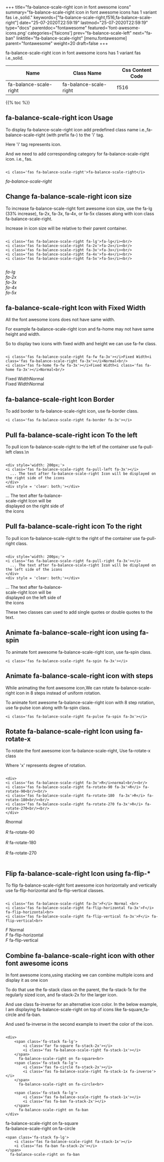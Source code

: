 +++
title="fa-balance-scale-right icon in font awesome icons"
summary="fa-balance-scale-right icon in font awesome icons has 1 variant fas i.e.,solid."
keywords=["fa-balance-scale-right,f516,fa-balance-scale-right"]
date="25-07-2020T22:59:19"
lastmod="25-07-2020T22:59:19"
type="docs"
parentdoc="fontawesome"
featured='font-awesome-icons.png'
categories=['faicons']
prev="fa-balance-scale-left"
next="fa-ban"
linktitle="fa-balance-scale-right"
[menu.fontawesome]
parent="fontawesome"
weight=20
draft=false
+++


fa-balance-scale-right icon in font awesome icons has 1 variant fas i.e.,solid.

<div class='table-responsive'><table class='table'><thead><tr><th>Name</th><th>Class Name</th><th>Css Content Code</th></tr></thead><tbody><tr><td>fa-balance-scale-right</td><td>fa-balance-scale-right</td><td>f516</td></tr></tbody></table></div>


{{% toc %}}


## fa-balance-scale-right icon Usage

To display fa-balance-scale-right icon add predefined class name i.e.,fa-balance-scale-right (with prefix fa-) to the 'i' tag.

Here 'i' tag represents icon.

And we need to add corresponding category for fa-balance-scale-right icon. i.e., fas.


```

<i class='fas fa-balance-scale-right'>fa-balance-scale-right</i>
```

<i class='fas fa-balance-scale-right'>fa-balance-scale-right</i>




## Change fa-balance-scale-right icon size
To increase fa-balance-scale-right font awesome icon size, use the fa-lg (33% increase), fa-2x, fa-3x, fa-4x, or fa-5x classes along with icon class fa-balance-scale-right.

Increase in icon size will be relative to their parent container. 

```

<i class='fas fa-balance-scale-right fa-lg'>fa-lg</i><br/>
<i class='fas fa-balance-scale-right fa-2x'>fa-2x</i><br/>
<i class='fas fa-balance-scale-right fa-3x'>fa-3x</i><br/>
<i class='fas fa-balance-scale-right fa-4x'>fa-4x</i><br/>
<i class='fas fa-balance-scale-right fa-5x'>fa-5x</i><br/>
            
```

<i class='fas fa-balance-scale-right fa-lg'>fa-lg</i><br/>
<i class='fas fa-balance-scale-right fa-2x'>fa-2x</i><br/>
<i class='fas fa-balance-scale-right fa-3x'>fa-3x</i><br/>
<i class='fas fa-balance-scale-right fa-4x'>fa-4x</i><br/>
<i class='fas fa-balance-scale-right fa-5x'>fa-5x</i><br/>
            



## fa-balance-scale-right Icon with Fixed Width 

All the font awesome icons does not have same width.

For example fa-balance-scale-right icon and fa-home may not have same height and width.

So to display two icons with fixed width and height we can use fa-fw class.


```

<i class='fas fa-balance-scale-right fa-fw fa-3x'></i>Fixed Width<i class='fas fa-balance-scale-right fa-3x'></i>Normal<br/>
<i class='fas fa-home fa-fw fa-3x'></i>Fixed Width<i class='fas fa-home fa-3x'></i>Normal<br/>
```

<i class='fas fa-balance-scale-right fa-fw fa-3x'></i>Fixed Width<i class='fas fa-balance-scale-right fa-3x'></i>Normal<br/>
<i class='fas fa-home fa-fw fa-3x'></i>Fixed Width<i class='fas fa-home fa-3x'></i>Normal<br/>



## fa-balance-scale-right Icon Border 

To add border to fa-balance-scale-right icon, use fa-border class.


```
<i class='fas fa-balance-scale-right fa-border fa-3x'></i>

```
<i class='fas fa-balance-scale-right fa-border fa-3x'></i>





## Pull fa-balance-scale-right icon To the left

To pull icon fa-balance-scale-right to the left of the container use fa-pull-left class.\n

```

<div style='width: 200px;'>
<i class='fas fa-balance-scale-right fa-pull-left fa-3x'></i>
  ... The text after fa-balance-scale-right Icon will be displayed on the right side of the icons
</div>
<div style = 'clear: both;'></div>
```

<div style='width: 200px;'>
<i class='fas fa-balance-scale-right fa-pull-left fa-3x'></i>
  ... The text after fa-balance-scale-right Icon will be displayed on the right side of the icons
</div>
<div style = 'clear: both;'></div>




## Pull fa-balance-scale-right icon To the right
To pull icon fa-balance-scale-right to the right of the container use fa-pull-right class.

```

<div style='width: 200px;'>
<i class='fas fa-balance-scale-right fa-pull-right fa-3x'></i>
  ... The text after fa-balance-scale-right Icon will be displayed on the left side of the icons
</div>
<div style = 'clear: both;'></div>
```

<div style='width: 200px;'>
<i class='fas fa-balance-scale-right fa-pull-right fa-3x'></i>
  ... The text after fa-balance-scale-right Icon will be displayed on the left side of the icons
</div>
<div style = 'clear: both;'></div>

These two classes can used to add single quotes or double quotes to the text.


## Animate fa-balance-scale-right icon using fa-spin
To animate font awesome fa-balance-scale-right icon, use fa-spin class.

```
<i class='fas fa-balance-scale-right fa-spin fa-3x'></i>
```
<i class='fas fa-balance-scale-right fa-spin fa-3x'></i>




## Animate fa-balance-scale-right icon with steps
While animating the font awesome icon,We can rotate fa-balance-scale-right icon in 8 steps instead of uniform rotation.

To animate font awesome fa-balance-scale-right icon with 8 step rotation, use fa-pulse icon along with fa-spin class.


```
<i class='fas fa-balance-scale-right fa-pulse fa-spin fa-3x'></i>

```
<i class='fas fa-balance-scale-right fa-pulse fa-spin fa-3x'></i>





## Rotate fa-balance-scale-right Icon using fa-rotate-x
To rotate the font awesome icon fa-balance-scale-right, Use fa-rotate-x class

Where 'x' represents degree of rotation.


```

<div>
<i class='fas fa-balance-scale-right fa-3x'>R</i>normal<br/><br/>
<i class='fas fa-balance-scale-right fa-rotate-90 fa-3x'>R</i> fa-rotate-90<br/><br/> 
<i class='fas fa-balance-scale-right fa-rotate-180  fa-3x'>R</i> fa-rotate-180<br/><br/> 
<i class='fas fa-balance-scale-right fa-rotate-270 fa-3x'>R</i> fa-rotate-270<br/><br/>
</div>
```

<div>
<i class='fas fa-balance-scale-right fa-3x'>R</i>normal<br/><br/>
<i class='fas fa-balance-scale-right fa-rotate-90 fa-3x'>R</i> fa-rotate-90<br/><br/> 
<i class='fas fa-balance-scale-right fa-rotate-180  fa-3x'>R</i> fa-rotate-180<br/><br/> 
<i class='fas fa-balance-scale-right fa-rotate-270 fa-3x'>R</i> fa-rotate-270<br/><br/>
</div>




## Flip fa-balance-scale-right Icon using fa-flip-*
To flip fa-balance-scale-right font awesome icon horizontally and vertically use fa-flip-horizontal and fa-flip-vertical classes. 

```

<i class='fas fa-balance-scale-right fa-3x'>F</i> Normal <br>
<i class='fas fa-balance-scale-right fa-flip-horizontal fa-3x'>F</i> fa-flip-horizontal<br>
<i class='fas fa-balance-scale-right fa-flip-vertical fa-3x'>F</i> fa-flip-vertical<br>
```

<i class='fas fa-balance-scale-right fa-3x'>F</i> Normal <br>
<i class='fas fa-balance-scale-right fa-flip-horizontal fa-3x'>F</i> fa-flip-horizontal<br>
<i class='fas fa-balance-scale-right fa-flip-vertical fa-3x'>F</i> fa-flip-vertical<br>




## Combine fa-balance-scale-right icon with other font awesome icons
In font awesome icons,using stacking we can combine multiple icons and display it as one icon 

To do that use the fa-stack class on the parent, the fa-stack-1x for the regularly sized icon, and fa-stack-2x for the larger icon.

And use class fa-inverse for an alternative icon color. 
In the below example, I am displaying fa-balance-scale-right on top of icons like fa-square,fa-circle and fa-ban.

And used fa-inverse in the second example to invert the color of the icon.

```

<div>
    <span class='fa-stack fa-lg'>
        <i class='far fa-square fa-stack-2x'></i>
        <i class='fas fa-balance-scale-right fa-stack-1x'></i>
    </span>
      fa-balance-scale-right on fa-square<br>
    <span class='fa-stack fa-lg'>
        <i class='fas fa-circle fa-stack-2x'></i>
        <i class='fas fa-balance-scale-right fa-stack-1x fa-inverse'></i>
    </span>
      fa-balance-scale-right on fa-circle<br>

    <span class='fa-stack fa-lg'>
        <i class='fas fa-balance-scale-right fa-stack-1x'></i>
        <i class='fas fa-ban fa-stack-2x'></i>
    </span>
      fa-balance-scale-right on fa-ban
</div>
```

<div>
    <span class='fa-stack fa-lg'>
        <i class='far fa-square fa-stack-2x'></i>
        <i class='fas fa-balance-scale-right fa-stack-1x'></i>
    </span>
      fa-balance-scale-right on fa-square<br>
    <span class='fa-stack fa-lg'>
        <i class='fas fa-circle fa-stack-2x'></i>
        <i class='fas fa-balance-scale-right fa-stack-1x fa-inverse'></i>
    </span>
      fa-balance-scale-right on fa-circle<br>

    <span class='fa-stack fa-lg'>
        <i class='fas fa-balance-scale-right fa-stack-1x'></i>
        <i class='fas fa-ban fa-stack-2x'></i>
    </span>
      fa-balance-scale-right on fa-ban
</div>






